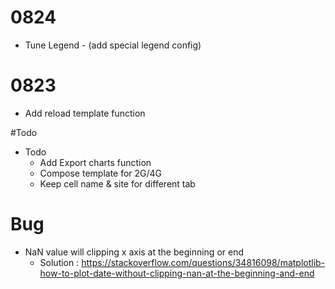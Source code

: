 # 0824
- Tune Legend - (add special legend config)

# 0823
- Add reload template function

#Todo
- Todo
  - Add Export charts function
  - Compose template for 2G/4G
  - Keep cell name & site for different tab
# Bug
- NaN value will clipping x axis at the beginning or end
  - Solution : https://stackoverflow.com/questions/34816098/matplotlib-how-to-plot-date-without-clipping-nan-at-the-beginning-and-end